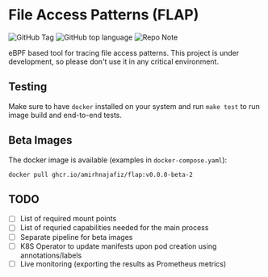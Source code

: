 # File Access Patterns (FLAP)

![GitHub Tag](https://img.shields.io/github/v/tag/amirhnajafiz/file-access-patterns)
![GitHub top language](https://img.shields.io/github/languages/top/amirhnajafiz/file-access-patterns)
![Repo Note](https://img.shields.io/badge/in%20development%20process-CC1100)

eBPF based tool for tracing file access patterns. This project is under development, so please don't use it in any critical environment.

## Testing

Make sure to have `docker` installed on your system and run `make test` to run image build and end-to-end tests.

## Beta Images

The docker image is available (examples in `docker-compose.yaml`):

```
docker pull ghcr.io/amirhnajafiz/flap:v0.0.0-beta-2
```

## TODO

- [ ] List of required mount points
- [ ] List of requried capabilities needed for the main process
- [ ] Separate pipeline for beta images
- [ ] K8S Operator to update manifests upon pod creation using annotations/labels
- [ ] Live monitoring (exporting the results as Prometheus metrics)
